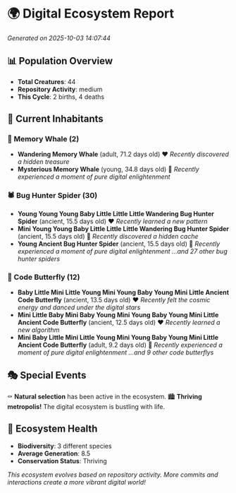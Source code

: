 # 🌍 Digital Ecosystem Report
*Generated on 2025-10-03 14:07:44*

## 📊 Population Overview
- **Total Creatures**: 44
- **Repository Activity**: medium
- **This Cycle**: 2 births, 4 deaths

## 👥 Current Inhabitants

### 🐋 Memory Whale (2)
- **Wandering Memory Whale** (adult, 71.2 days old) ❤️
  *Recently discovered a hidden treasure*
- **Mysterious Memory Whale** (young, 34.8 days old) 💛
  *Recently experienced a moment of pure digital enlightenment*

### 🕷️ Bug Hunter Spider (30)
- **Young Young Young Baby Little Little Little Wandering Bug Hunter Spider** (ancient, 15.5 days old) ❤️
  *Recently learned a new pattern*
- **Mini Young Young Baby Little Little Little Wandering Bug Hunter Spider** (ancient, 15.5 days old) 💚
  *Recently discovered a hidden cache*
- **Young Ancient Bug Hunter Spider** (ancient, 15.5 days old) 💚
  *Recently experienced a moment of pure digital enlightenment*
  *...and 27 other bug hunter spiders*

### 🦋 Code Butterfly (12)
- **Baby Little Mini Little Young Mini Young Baby Young Mini Little Ancient Code Butterfly** (ancient, 13.5 days old) ❤️
  *Recently felt the cosmic energy and danced under the digital stars*
- **Mini Little Baby Mini Baby Young Mini Young Baby Young Mini Little Ancient Code Butterfly** (ancient, 12.5 days old) ❤️
  *Recently learned a new algorithm*
- **Mini Baby Little Mini Little Young Mini Young Baby Young Mini Little Ancient Code Butterfly** (adult, 9.2 days old) 💛
  *Recently experienced a moment of pure digital enlightenment*
  *...and 9 other code butterflys*

## 🎭 Special Events

⚰️ **Natural selection** has been active in the ecosystem.
🏙️ **Thriving metropolis!** The digital ecosystem is bustling with life.

## 🔬 Ecosystem Health
- **Biodiversity**: 3 different species
- **Average Generation**: 8.5
- **Conservation Status**: Thriving

*This ecosystem evolves based on repository activity. More commits and interactions create a more vibrant digital world!*